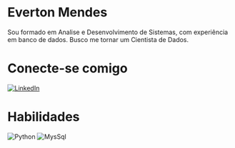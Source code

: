 # Everton Mendes
Sou formado em Analise e Desenvolvimento de Sistemas, com experiência em banco de dados. 
Busco me tornar um Cientista de Dados.
 
# Conecte-se comigo
[![LinkedIn](https://img.shields.io/badge/LinkedIn-000?style=for-the-badge&logo=linkedin&logoColor=0E76A8)](https://www.linkedin.com/in/everton-mendes-7b4835186)

# Habilidades
![Python](https://img.shields.io/badge/python-3670A0?style=for-the-badge&logo=python&logoColor=ffdd54)
![MysSql](https://img.shields.io/badge/MySql-000?style=for-the-badge&logo=MySql&logoColor=ffdd54)
